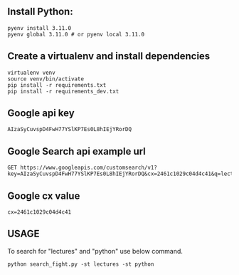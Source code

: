 ## Install Python:

    pyenv install 3.11.0
    pyenv global 3.11.0 # or pyenv local 3.11.0

## Create a virtualenv and install dependencies

    virtualenv venv
    source venv/bin/activate
    pip install -r requirements.txt
    pip install -r requirements_dev.txt


## Google api key
    AIzaSyCuvspD4FwH77YSlKP7Es0L8hIEjYRorDQ

## Google Search api example url

    GET https://www.googleapis.com/customsearch/v1?key=AIzaSyCuvspD4FwH77YSlKP7Es0L8hIEjYRorDQ&cx=2461c1029c04d4c41&q=lectures

## Google cx value
    cx=2461c1029c04d4c41

## USAGE
To search for "lectures" and "python" use below command.

    python search_fight.py -st lectures -st python